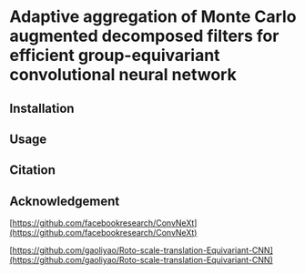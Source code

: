 # Adaptive aggregation of Monte Carlo augmented decomposed filters for efficient group-equivariant convolutional neural network


## Installation


## Usage



## Citation


## Acknowledgement

[https://github.com/facebookresearch/ConvNeXt](https://github.com/facebookresearch/ConvNeXt)

[https://github.com/gaoliyao/Roto-scale-translation-Equivariant-CNN](https://github.com/gaoliyao/Roto-scale-translation-Equivariant-CNN)

